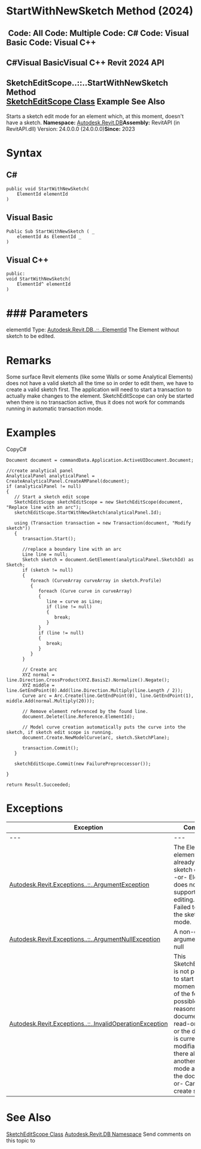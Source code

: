 # StartWithNewSketch Method (2024)

﻿
 Code: All Code: Multiple Code: C# Code: Visual Basic Code: Visual C++   
---  
C#Visual BasicVisual C++
Revit 2024 API  
---  
SketchEditScope..::..StartWithNewSketch Method   
[SketchEditScope Class](8538b361-08df-9fd2-93bb-1790a09130f7.md "SketchEditScope Class") Example See Also  
---  
Starts a sketch edit mode for an element which, at this moment, doesn't have a sketch. 
**Namespace:** [Autodesk.Revit.DB](87546ba7-461b-c646-cbb1-2cb8f5bff8b2.md "Autodesk.Revit.DB Namespace")**Assembly:** RevitAPI (in RevitAPI.dll) Version: 24.0.0.0 (24.0.0.0)**Since:** 2023 
# Syntax
C#  
---  
```text
public void StartWithNewSketch(
	ElementId elementId
)
```
  
Visual Basic  
---  
```text
Public Sub StartWithNewSketch ( _
	elementId As ElementId _
)
```
  
Visual C++  
---  
```text
public:
void StartWithNewSketch(
	ElementId^ elementId
)
```
  
# ### Parameters
elementId
    Type: [Autodesk.Revit.DB..::..ElementId](44f3f7b1-3229-3404-93c9-dc5e70337dd6.md "ElementId Class") The Element without sketch to be edited. 
# Remarks
Some surface Revit elements (like some Walls or some Analytical Elements) does not have a valid sketch all the time so in order to edit them, we have to create a valid sketch first. The application will need to start a transaction to actually make changes to the element. SketchEditScope can only be started when there is no transaction active, thus it does not work for commands running in automatic transaction mode. 
# Examples
CopyC#
```text
Document document = commandData.Application.ActiveUIDocument.Document;

//create analytical panel
AnalyticalPanel analyticalPanel = CreateAnalyticalPanel.CreateAMPanel(document);
if (analyticalPanel != null)
{
   // Start a sketch edit scope
   SketchEditScope sketchEditScope = new SketchEditScope(document, "Replace line with an arc");
   sketchEditScope.StartWithNewSketch(analyticalPanel.Id);

   using (Transaction transaction = new Transaction(document, "Modify sketch"))
   {
      transaction.Start();

      //replace a boundary line with an arc
      Line line = null;
      Sketch sketch = document.GetElement(analyticalPanel.SketchId) as Sketch;
      if (sketch != null)
      {
         foreach (CurveArray curveArray in sketch.Profile)
         {
            foreach (Curve curve in curveArray)
            {
               line = curve as Line;
               if (line != null)
               {
                  break;
               }
            }
            if (line != null)
            {
               break;
            }
         }
      }

      // Create arc
      XYZ normal = line.Direction.CrossProduct(XYZ.BasisZ).Normalize().Negate();
      XYZ middle = line.GetEndPoint(0).Add(line.Direction.Multiply(line.Length / 2));
      Curve arc = Arc.Create(line.GetEndPoint(0), line.GetEndPoint(1), middle.Add(normal.Multiply(20)));

      // Remove element referenced by the found line. 
      document.Delete(line.Reference.ElementId);

      // Model curve creation automatically puts the curve into the sketch, if sketch edit scope is running.
      document.Create.NewModelCurve(arc, sketch.SketchPlane);

      transaction.Commit();
   }

   sketchEditScope.Commit(new FailurePreproccessor());

}

return Result.Succeeded;
```

# Exceptions
| Exception | Condition |
| --- | --- |
| --- | --- |
| [Autodesk.Revit.Exceptions..::..ArgumentException](2e6e4206-97a8-dd4b-df5d-4269f4bb6088.md "ArgumentException Class") | The ElementId elementId already has a sketch defined. -or- Element does not support sketch editing. -or- Failed to start the sketch edit mode. |
| [Autodesk.Revit.Exceptions..::..ArgumentNullException](631e1424-60f4-929b-4e52-dda9dcd26316.md "ArgumentNullException Class") | A non-optional argument was null |
| [Autodesk.Revit.Exceptions..::..InvalidOperationException](9e715f03-3884-e539-4dd6-8d7545733adc.md "InvalidOperationException Class") | This SketchEditScope is not permitted to start at this moment for one of the following possible reasons: The document is in read-only state, or the document is currently modifiable, or there already is another edit mode active in the document. -or- Cannot create sketch. |

# See Also
[SketchEditScope Class](8538b361-08df-9fd2-93bb-1790a09130f7.md "SketchEditScope Class")
[Autodesk.Revit.DB Namespace](87546ba7-461b-c646-cbb1-2cb8f5bff8b2.md "Autodesk.Revit.DB Namespace")
Send comments on this topic to 